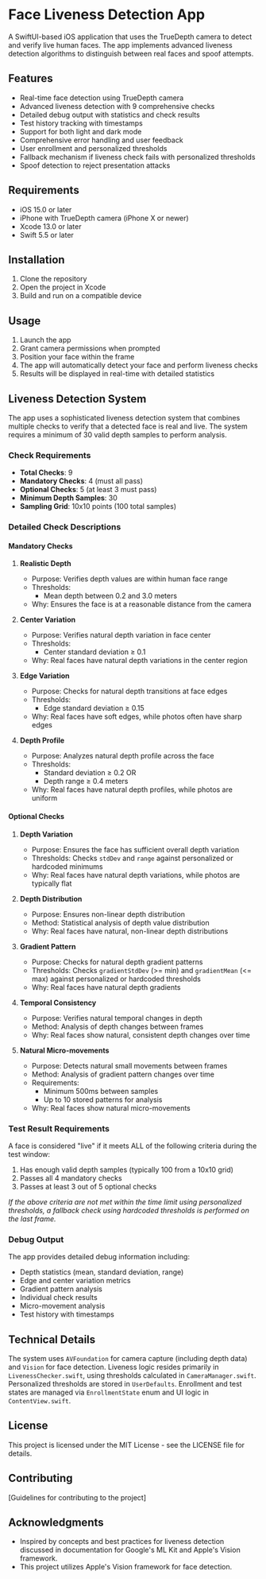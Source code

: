 # Face Liveness Detection App

A SwiftUI-based iOS application that uses the TrueDepth camera to detect and verify live human faces. The app implements advanced liveness detection algorithms to distinguish between real faces and spoof attempts.

## Features

- Real-time face detection using TrueDepth camera
- Advanced liveness detection with 9 comprehensive checks
- Detailed debug output with statistics and check results
- Test history tracking with timestamps
- Support for both light and dark mode
- Comprehensive error handling and user feedback
- User enrollment and personalized thresholds
- Fallback mechanism if liveness check fails with personalized thresholds
- Spoof detection to reject presentation attacks

## Requirements

- iOS 15.0 or later
- iPhone with TrueDepth camera (iPhone X or newer)
- Xcode 13.0 or later
- Swift 5.5 or later

## Installation

1. Clone the repository
2. Open the project in Xcode
3. Build and run on a compatible device

## Usage

1. Launch the app
2. Grant camera permissions when prompted
3. Position your face within the frame
4. The app will automatically detect your face and perform liveness checks
5. Results will be displayed in real-time with detailed statistics

## Liveness Detection System

The app uses a sophisticated liveness detection system that combines multiple checks to verify that a detected face is real and live. The system requires a minimum of 30 valid depth samples to perform analysis.

### Check Requirements

- **Total Checks**: 9
- **Mandatory Checks**: 4 (must all pass)
- **Optional Checks**: 5 (at least 3 must pass)
- **Minimum Depth Samples**: 30
- **Sampling Grid**: 10x10 points (100 total samples)

### Detailed Check Descriptions

#### Mandatory Checks

1. **Realistic Depth**
   - Purpose: Verifies depth values are within human face range
   - Thresholds:
     - Mean depth between 0.2 and 3.0 meters
   - Why: Ensures the face is at a reasonable distance from the camera

2. **Center Variation**
   - Purpose: Verifies natural depth variation in face center
   - Thresholds:
     - Center standard deviation ≥ 0.1
   - Why: Real faces have natural depth variations in the center region

3. **Edge Variation**
   - Purpose: Checks for natural depth transitions at face edges
   - Thresholds:
     - Edge standard deviation ≥ 0.15
   - Why: Real faces have soft edges, while photos often have sharp edges

4. **Depth Profile**
   - Purpose: Analyzes natural depth profile across the face
   - Thresholds:
     - Standard deviation ≥ 0.2 OR
     - Depth range ≥ 0.4 meters
   - Why: Real faces have natural depth profiles, while photos are uniform

#### Optional Checks

1. **Depth Variation**
   - Purpose: Ensures the face has sufficient overall depth variation
   - Thresholds: Checks `stdDev` and `range` against personalized or hardcoded minimums
   - Why: Real faces have natural depth variations, while photos are typically flat

2. **Depth Distribution**
   - Purpose: Ensures non-linear depth distribution
   - Method: Statistical analysis of depth value distribution
   - Why: Real faces have natural, non-linear depth distributions

3. **Gradient Pattern**
   - Purpose: Checks for natural depth gradient patterns
   - Thresholds: Checks `gradientStdDev` (>= min) and `gradientMean` (<= max) against personalized or hardcoded thresholds
   - Why: Real faces have natural depth gradients

4. **Temporal Consistency**
   - Purpose: Verifies natural temporal changes in depth
   - Method: Analysis of depth changes between frames
   - Why: Real faces show natural, consistent depth changes over time

5. **Natural Micro-movements**
   - Purpose: Detects natural small movements between frames
   - Method: Analysis of gradient pattern changes over time
   - Requirements:
     - Minimum 500ms between samples
     - Up to 10 stored patterns for analysis
   - Why: Real faces show natural micro-movements

### Test Result Requirements

A face is considered "live" if it meets ALL of the following criteria during the test window:
1. Has enough valid depth samples (typically 100 from a 10x10 grid)
2. Passes all 4 mandatory checks
3. Passes at least 3 out of 5 optional checks

*If the above criteria are not met within the time limit using personalized thresholds, a fallback check using hardcoded thresholds is performed on the last frame.*

### Debug Output

The app provides detailed debug information including:
- Depth statistics (mean, standard deviation, range)
- Edge and center variation metrics
- Gradient pattern analysis
- Individual check results
- Micro-movement analysis
- Test history with timestamps

## Technical Details

The system uses `AVFoundation` for camera capture (including depth data) and `Vision` for face detection. Liveness logic resides primarily in `LivenessChecker.swift`, using thresholds calculated in `CameraManager.swift`. Personalized thresholds are stored in `UserDefaults`. Enrollment and test states are managed via `EnrollmentState` enum and UI logic in `ContentView.swift`.

## License

This project is licensed under the MIT License - see the LICENSE file for details.

## Contributing

[Guidelines for contributing to the project]

## Acknowledgments

- Inspired by concepts and best practices for liveness detection discussed in documentation for Google's ML Kit and Apple's Vision framework.
- This project utilizes Apple's Vision framework for face detection.
